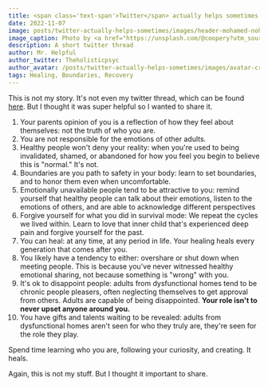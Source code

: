 ```yaml
---
title: <span class='text-span'>Twitter</span> actually helps sometimes
date: 2022-11-07
image: posts/twitter-actually-helps-sometimes/images/header-mohamed-nohassi-odxB5oIG_iA-unsplash.jpg
image_caption: Photo by <a href="https://unsplash.com/@coopery?utm_source=unsplash&utm_medium=referral&utm_content=creditCopyText">Mohamed Nohassi</a> on <a href="https://unsplash.com/?utm_source=unsplash&utm_medium=referral&utm_content=creditCopyText">Unsplash</a>   
description: A short twitter thread
author: Mr. Helpful
author_twitter: Theholisticpsyc
author_avatar: /posts/twitter-actually-helps-sometimes/images/avatar-crZzta3d_400x400.jpg
tags: Healing, Boundaries, Recovery
---
```


This is not my story. It's not even my twitter thread, which can be found [here](https://twitter.com/Theholisticpsyc/status/1589650319369469958?s=20&t=8NSBuZpky-_MHYN5zWfnbA). But I thought it was super helpful so I wanted to share it.

1. Your parents opinion of you is a reflection of how they feel about themselves: not the truth of who you are.
2. You are not responsible for the emotions of other adults.
3. Healthy people won't deny your reality: when you're used to being invalidated, shamed, or abandoned for how you feel you begin to believe this is "normal." It's not.
4. Boundaries are you path to safety in your body: learn to set boundaries, and to honor them even when uncomfortable.
5. Emotionally unavailable people tend to be attractive to you: remind yourself that healthy people can talk about their emotions, listen to the emotions of others, and are able to acknowledge different perspectives
6. Forgive yourself for what you did in survival mode: We repeat the cycles we lived within. Learn to love that inner child that's experienced deep pain and forgive yourself for the past.
7. You can heal: at any time, at any period in life. Your healing heals every generation that comes after you.
8. You likely have a tendency to either: overshare or shut down when meeting people. This is because you've never witnessed healthy emotional sharing, not because something is "wrong" with you.
9. It's ok to disappoint people: adults from dysfunctional homes tend to be chronic people pleasers, often neglecting themselves to get approval from others. Adults are capable of being disappointed. **Your role isn't to never upset anyone around you.**
10. You have gifts and talents waiting to be revealed: adults from dysfunctional homes aren't seen for who they truly are, they're seen for the role they play. 

Spend time learning who you are, following your curiosity, and creating. It heals.

Again, this is not my stuff. But I thought it important to share. 